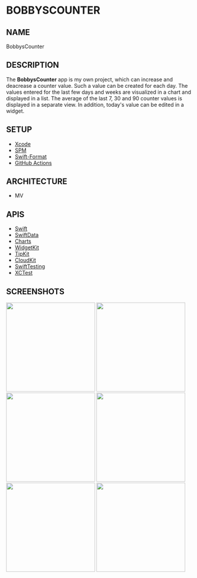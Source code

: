 # BOBBYSCOUNTER

## NAME
BobbysCounter

## DESCRIPTION
The **BobbysCounter** app is my own project, which can increase and deacrease a counter value. Such a value can be created for each day. The values entered for the last few days and weeks are visualized in a chart and displayed in a list. The average of the last 7, 30 and 90 counter values is displayed in a separate view. In addition, today's value can be edited in a widget.

## SETUP
- [Xcode](https://developer.apple.com/xcode/)
- [SPM](https://github.com/swiftlang/swift-package-manager)
- [Swift-Format](https://github.com/swiftlang/swift-format)
- [GitHub Actions](https://docs.github.com/en/actions)

## ARCHITECTURE
- MV

## APIS
- [Swift](https://github.com/swiftlang/swift)
- [SwiftData](https://developer.apple.com/xcode/swiftdata/)
- [Charts](https://developer.apple.com/documentation/charts)
- [WidgetKit](https://developer.apple.com/documentation/widgetkit)
- [TipKit](https://developer.apple.com/documentation/TipKit)
- [CloudKit](https://developer.apple.com/documentation/CloudKit)
- [SwiftTesting](https://developer.apple.com/documentation/Testing)
- [XCTest](https://developer.apple.com/documentation/XCTest)

## SCREENSHOTS
<img width="240" src="https://github.com/user-attachments/assets/9053ee7e-80e3-4f9a-bac6-646bfdbf3361#gh-light-mode-only">
<img width="240" src="https://github.com/user-attachments/assets/22936181-8b9b-495f-9961-eabce7304466#gh-dark-mode-only">
<img width="240" src="https://github.com/user-attachments/assets/d61f078b-e173-4a0a-97d9-9a5850fd9c46#gh-light-mode-only">
<img width="240" src="https://github.com/user-attachments/assets/a7b8f180-55c7-4cf0-90be-8c628e1256a2#gh-dark-mode-only">
<img width="240" src="https://github.com/user-attachments/assets/d1d6d606-e4f9-46a9-8135-f2ae5a006d34#gh-light-mode-only">
<img width="240" src="https://github.com/user-attachments/assets/59dc36ae-84e6-42ad-b509-1f1be34e4dd8#gh-dark-mode-only">
